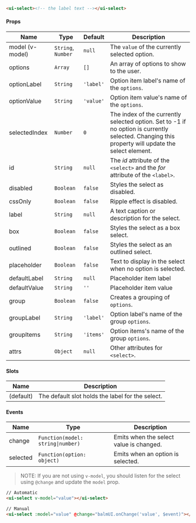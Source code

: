 ```html
<ui-select><!-- the label text --></ui-select>
```

#### Props

| Name            | Type               | Default   | Description                                                                                                                                      |
| --------------- | ------------------ | --------- | ------------------------------------------------------------------------------------------------------------------------------------------------ |
| model (v-model) | `String`, `Number` | `null`    | The `value` of the currently selected option.                                                                                                    |
| options         | `Array`            | `[]`      | An array of options to show to the user.                                                                                                         |
| optionLabel     | `String`           | `'label'` | Option item label's name of the `options`.                                                                                                       |
| optionValue     | `String`           | `'value'` | Option item value's name of the `options`.                                                                                                       |
| selectedIndex   | `Number`           | `0`       | The index of the currently selected option. Set to -1 if no option is currently selected. Changing this property will update the select element. |
| id              | `String`           | `null`    | The _id_ attribute of the `<select>` and the _for_ attribute of the `<label>`.                                                                   |
| disabled        | `Boolean`          | `false`   | Styles the select as disabled.                                                                                                                   |
| cssOnly         | `Boolean`          | `false`   | Ripple effect is disabled.                                                                                                                       |
| label           | `String`           | `null`    | A text caption or description for the select.                                                                                                    |
| box             | `Boolean`          | `false`   | Styles the select as a box select.                                                                                                               |
| outlined        | `Boolean`          | `false`   | Styles the select as an outlined select.                                                                                                         |
| placeholder     | `Boolean`          | `false`   | Text to display in the select when no option is selected.                                                                                        |
| defaultLabel    | `String`           | `null`    | Placeholder item label                                                                                                                           |
| defaultValue    | `String`           | `''`      | Placeholder item value                                                                                                                           |
| group           | `Boolean`          | `false`   | Creates a grouping of `options`.                                                                                                                 |
| groupLabel      | `String`           | `'label'` | Option label's name of the group `options`.                                                                                                      |
| groupItems      | `String`           | `'items'` | Option items's name of the group `options`.                                                                                                      |
| attrs           | `Object`           | `null`    | Other attributes for `<select>`.                                                                                                                 |

#### Slots

| Name      | Description                                      |
| --------- | ------------------------------------------------ |
| (default) | The default slot holds the label for the select. |

#### Events

| Name     | Type                              | Description                             |
| -------- | --------------------------------- | --------------------------------------- |
| change   | `Function(model: string\|number)` | Emits when the select value is changed. |
| selected | `Function(option: object)`        | Emits when an option is selected.       |

> NOTE: If you are not using `v-model`, you should listen for the select using `@change` and update the `model` prop.

```html
// Automatic
<ui-select v-model="value"></ui-select>

// Manual
<ui-select :model="value" @change="balmUI.onChange('value', $event)"></ui-select>
```

